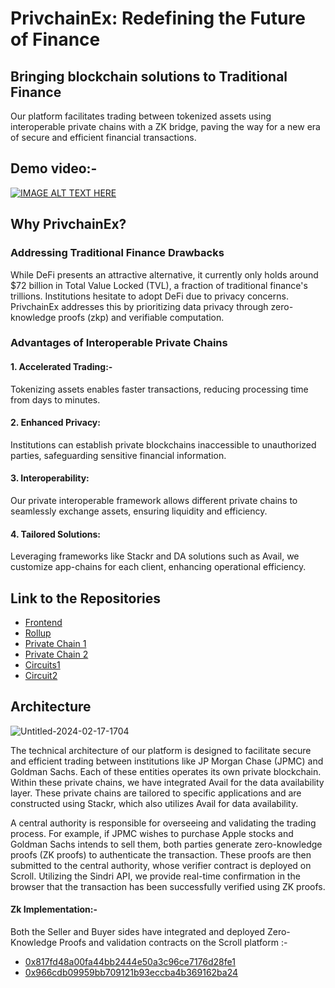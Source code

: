 #  PrivchainEx: Redefining the Future of Finance

## Bringing blockchain solutions to Traditional Finance
Our platform facilitates trading between tokenized assets using interoperable private chains with a ZK bridge, paving the way for a new era of secure and efficient financial transactions.

## Demo video:- 
[![IMAGE ALT TEXT HERE](https://github.com/PriviChainEx/.github/assets/101273941/12cd4d1c-e93f-4019-8619-4da0bb2bbfee)](https://www.youtube.com/watch?v=699OMyyx53U)
## Why PrivchainEx?

### Addressing Traditional Finance Drawbacks
While DeFi presents an attractive alternative, it currently only holds around $72 billion in Total Value Locked (TVL), a fraction of traditional finance's trillions. Institutions hesitate to adopt DeFi due to privacy concerns. PrivchainEx addresses this by prioritizing data privacy through zero-knowledge proofs (zkp) and verifiable computation.

### Advantages of Interoperable Private Chains
#### 1. Accelerated Trading:- 
Tokenizing assets enables faster transactions, reducing processing time from days to minutes.

#### 2. Enhanced Privacy: 
Institutions can establish private blockchains inaccessible to unauthorized parties, safeguarding sensitive financial information.

#### 3. Interoperability: 
Our private interoperable framework allows different private chains to seamlessly exchange assets, ensuring liquidity and efficiency.

#### 4. Tailored Solutions: 
Leveraging frameworks like Stackr and DA solutions such as Avail, we customize app-chains for each client, enhancing operational efficiency.

## Link to the Repositories
- [Frontend](https://github.com/PriviChainEx/Frontend)
- [Rollup](https://github.com/PriviChainEx/CentralRegistry_Rollup)
- [Private Chain 1](https://github.com/PriviChainEx/Private_chain1)
- [Private Chain 2](https://github.com/PriviChainEx/Private_chain2)
- [Circuits1](https://github.com/PriviChainEx/Circuit_Sindri1)
- [Circuit2](https://github.com/PriviChainEx/Circuit_Sindri2)

## Architecture
![Untitled-2024-02-17-1704](https://github.com/PriviChainEx/.github/assets/101273941/ccf14db6-5607-4350-bce8-5c490d265769)

The technical architecture of our platform is designed to facilitate secure and efficient trading between institutions like JP Morgan Chase (JPMC) and Goldman Sachs. Each of these entities operates its own private blockchain. Within these private chains, we have integrated Avail for the data availability layer. These private chains are tailored to specific applications and are constructed using Stackr, which also utilizes Avail for data availability.

A central authority is responsible for overseeing and validating the trading process. For example, if JPMC wishes to purchase Apple stocks and Goldman Sachs intends to sell them, both parties generate zero-knowledge proofs (ZK proofs) to authenticate the transaction. These proofs are then submitted to the central authority, whose verifier contract is deployed on Scroll. Utilizing the Sindri API, we provide real-time confirmation in the browser that the transaction has been successfully verified using ZK proofs.

#### Zk Implementation:- 
Both the Seller and Buyer sides have integrated and deployed Zero-Knowledge Proofs and validation contracts on the Scroll platform :- 
- [0x817fd48a00fa44bb2444e50a3c96ce7176d28fe1](https://sepolia.scrollscan.com/address/0x817fd48a00fa44bb2444e50a3c96ce7176d28fe1#code)
- [0x966cdb09959bb709121b93eccba4b369162ba24](https://sepolia.scrollscan.com/address/0x966cdb09959bb709121b93eccba4b369162ba247#code)





